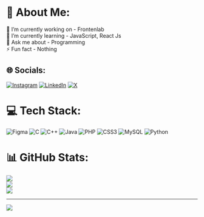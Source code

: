 # 💫 About Me:
🔭 I’m currently working on - Frontenlab<br>🌱 I’m currently learning  - JavaScript, React Js<br>💬 Ask me about - Programming<br>⚡ Fun fact - Nothing<br>


## 🌐 Socials:
[![Instagram](https://img.shields.io/badge/Instagram-%23E4405F.svg?logo=Instagram&logoColor=white)](https://instagram.com/0ayman_1585) [![LinkedIn](https://img.shields.io/badge/LinkedIn-%230077B5.svg?logo=linkedin&logoColor=white)](https://linkedin.com/in/abdulganiayman) [![X](https://img.shields.io/badge/X-black.svg?logo=X&logoColor=white)](https://x.com/ganiayman80448) 

# 💻 Tech Stack:
![Figma](https://img.shields.io/badge/figma-%23F24E1E.svg?style=for-the-badge&logo=figma&logoColor=white) ![C](https://img.shields.io/badge/c-%2300599C.svg?style=for-the-badge&logo=c&logoColor=white) ![C++](https://img.shields.io/badge/c++-%2300599C.svg?style=for-the-badge&logo=c%2B%2B&logoColor=white) ![Java](https://img.shields.io/badge/java-%23ED8B00.svg?style=for-the-badge&logo=openjdk&logoColor=white) ![PHP](https://img.shields.io/badge/php-%23777BB4.svg?style=for-the-badge&logo=php&logoColor=white) ![CSS3](https://img.shields.io/badge/css3-%231572B6.svg?style=for-the-badge&logo=css3&logoColor=white) ![MySQL](https://img.shields.io/badge/mysql-4479A1.svg?style=for-the-badge&logo=mysql&logoColor=white) ![Python](https://img.shields.io/badge/python-3670A0?style=for-the-badge&logo=python&logoColor=ffdd54)
# 📊 GitHub Stats:
![](https://github-readme-stats.vercel.app/api?username=Mr-ayman&theme=dark&hide_border=false&include_all_commits=false&count_private=false)<br/>
![](https://github-readme-streak-stats.herokuapp.com/?user=Mr-ayman&theme=dark&hide_border=false)<br/>
![](https://github-readme-stats.vercel.app/api/top-langs/?username=Mr-ayman&theme=dark&hide_border=false&include_all_commits=false&count_private=false&layout=compact)

---
[![](https://visitcount.itsvg.in/api?id=Mr-ayman&icon=0&color=0)](https://visitcount.itsvg.in)


  
<!-- Proudly created with GPRM ( https://gprm.itsvg.in ) -->
